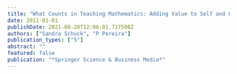 ```yaml
---
title: "What Counts in Teaching Mathematics: Adding Value to Self and Content"
date: 2011-01-01
publishDate: 2021-08-20T12:06:01.717508Z
authors: ["Sandra Schuck", "P Pereira"]
publication_types: ["5"]
abstract: ""
featured: false
publication: "*Springer Science & Business Media*"
---
```


